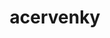 ---
title: acervenky
github: https://github.com/acervenky
mode: dark
transition: 3s
archetype:
  - Little Bit of Everything
---
